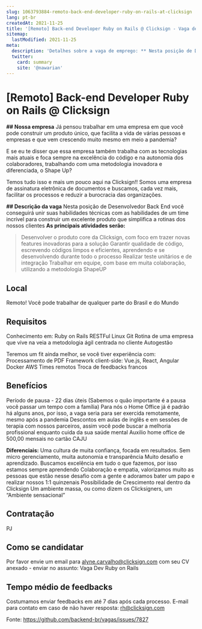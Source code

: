 ```yaml
---
slug: 1063793884-remoto-back-end-developer-ruby-on-rails-at-clicksign
lang: pt-br
createdAt: 2021-11-25
title: '[Remoto] Back-end Developer Ruby on Rails @ Clicksign - Vaga de Emprego'
sitemap:
  lastModified: 2021-11-25
meta:
  description: 'Detalhes sobre a vaga de emprego: ** Nesta posição de Desenvolvedor Back End você conseguirá unir suas habilidades técnicas com as habilidades de um time incrível para construir um excelente produto que simplifica a rotinas dos nossos clientes **As principais atividades serão:** > Desenvolver o produto core da Clicksign, com foco em trazer novas features inovadoras para a solução > Garantir qualidade de código, escrevendo códigos limpos e eficientes, aprendendo e se desenvolvendo durante todo o processo > Realizar teste unitários e de integração > Trabalhar em equipe, com base em muita colaboração, utilizando a metodologia ShapeUP'
  twitter:
    card: summary
    site: '@nawarian'
---
```


# [Remoto] Back-end Developer Ruby on Rails @ Clicksign

**## Nossa empresa**
Já pensou trabalhar em uma empresa em que você pode construir um produto único, que facilita a vida de várias pessoas e empresas e que vem crescendo muito mesmo em meio a pandemia? 

E se eu te disser que essa empresa também trabalha com as tecnologias mais atuais e foca sempre na excelência do código e na autonomia dos colaboradores, trabalhando com uma metodologia inovadora e diferenciada, o Shape Up? 

Temos tudo isso e mais um pouco aqui na Clicksign!! Somos uma empresa de assinatura eletrônica de documentos e buscamos, cada vez mais, facilitar os processos e reduzir a burocracia das organizações.

**## Descrição da vaga**
Nesta posição de Desenvolvedor Back End você conseguirá unir suas habilidades técnicas com as habilidades de um time incrível para construir um excelente produto que simplifica a rotinas dos nossos clientes 
**As principais atividades serão:** 
> Desenvolver o produto core da Clicksign, com foco em trazer novas features inovadoras para a solução
> Garantir qualidade de código, escrevendo códigos limpos e eficientes, aprendendo e se desenvolvendo durante todo o processo
> Realizar teste unitários e de integração
> Trabalhar em equipe, com base em muita colaboração, utilizando a metodologia ShapeUP

## Local
Remoto! Você pode trabalhar de qualquer parte do Brasil e do Mundo

## Requisitos
Conhecimento em: 
Ruby on Rails
RESTFul
Linux
Git
Rotina de uma empresa que vive na veia a metodologia ágil centrada no cliente
Autogestão

Teremos um fit ainda melhor, se você tiver experiência com: 
Processamento de PDF
Framework client-side: Vue.js, React, Angular
Docker
AWS
Times remotos
Troca de feedbacks francos

## Benefícios
Período de pausa - 22 dias úteis (Sabemos o quão importante é a pausa você passar um tempo com a família) 
Para nós o Home Office já é padrão há alguns anos, por isso, a vaga seria para ser exercida remotamente, mesmo após a pandemia 
Descontos em aulas de inglês e em sessões de terapia com nossos parceiros, assim você pode buscar a melhoria profissional enquanto cuida da sua saúde mental
Auxilio home office de 500,00 mensais no cartão CAJU

**Diferenciais:**
Uma cultura de muita confiança, focada em resultados. Sem micro gerenciamento, muita autonomia e transparência
Muito desafio e aprendizado. Buscamos excelência em tudo o que fazemos, por isso estamos sempre aprendendo
Colaboração e empatia, valorizamos muito as pessoas que estão nesse desafio com a gente e adoramos bater um papo e realizar nossos 1:1 quinzenais
Possibilidade de Crescimento real dentro da Clicksign
Um ambiente massa, ou como dizem os Clicksigners, um “Ambiente sensacional” 

## Contratação
PJ 

## Como se candidatar

Por favor envie um email para alyne.carvalho@clicksign.com com seu CV anexado - enviar no assunto: Vaga Dev Ruby on Rails

## Tempo médio de feedbacks
Costumamos enviar feedbacks em até 7 dias após cada processo.
E-mail para contato em caso de não haver resposta: rh@clicksign.com


Fonte: https://github.com/backend-br/vagas/issues/7827